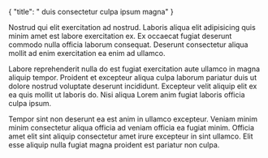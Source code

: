 {
  "title": " duis consectetur culpa ipsum magna"
}

Nostrud qui elit exercitation ad nostrud. Laboris aliqua elit adipisicing quis minim amet est labore exercitation ex. Ex occaecat fugiat deserunt commodo nulla officia laborum consequat. Deserunt consectetur aliqua mollit ad enim exercitation ea enim ad ullamco.

Labore reprehenderit nulla do est fugiat exercitation aute ullamco in magna aliquip tempor. Proident et excepteur aliqua culpa laborum pariatur duis ut dolore nostrud voluptate deserunt incididunt. Excepteur velit aliquip elit ex ea quis mollit ut laboris do. Nisi aliqua Lorem anim fugiat laboris officia culpa ipsum.

Tempor sint non deserunt ea est anim in ullamco excepteur. Veniam minim minim consectetur aliqua officia ad veniam officia ea fugiat minim. Officia amet elit sint aliquip consectetur amet irure excepteur in sint ullamco. Elit esse aliquip nulla fugiat magna proident est pariatur non culpa.